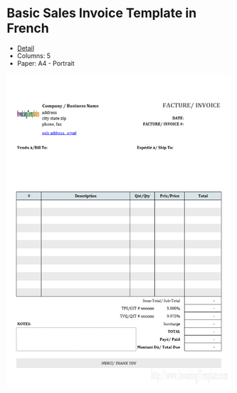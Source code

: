 ﻿# Basic Sales Invoice Template in French
- [Detail](https://www.invoicingtemplate.com/salesinfrench)
- Columns: 5
- Paper: A4 - Portrait

![Screenshot for Basic Sales Invoice Template in French](salesinfrench.png)